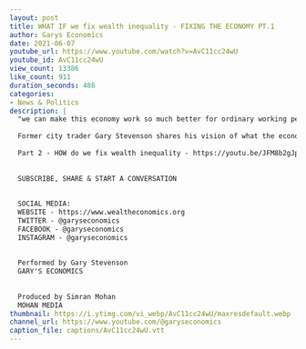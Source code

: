 ```yaml
---
layout: post
title: WHAT IF we fix wealth inequality - FIXING THE ECONOMY PT.1
author: Garys Economics
date: 2021-06-07
youtube_url: https://www.youtube.com/watch?v=AvC11cc24wU
youtube_id: AvC11cc24wU
view_count: 13386
like_count: 911
duration_seconds: 488
categories:
- News & Politics
description: |
  "we can make this economy work so much better for ordinary working people and families ..... instead we've chosen to give all the money to this small group of super wealthy families while the rest of us have to fight to get them to pay our salaries"
  
  Former city trader Gary Stevenson shares his vision of what the economy COULD look like according to John Maynard Keynes vision.
  
  Part 2 - HOW do we fix wealth inequality - https://youtu.be/JFM8b2gJp4A
  
  
  SUBSCRIBE, SHARE & START A CONVERSATION
  
  
  SOCIAL MEDIA:
  WEBSITE - https://www.wealtheconomics.org
  TWITTER - @garyseconomics
  FACEBOOK - @garyseconomics
  INSTAGRAM - @garyseconomics
  
  
  Performed by Gary Stevenson
  GARY'S ECONOMICS
  
  
  Produced by Simran Mohan
  MOHAN MEDIA
thumbnail: https://i.ytimg.com/vi_webp/AvC11cc24wU/maxresdefault.webp
channel_url: https://www.youtube.com/@garyseconomics
caption_file: captions/AvC11cc24wU.vtt
---
```

